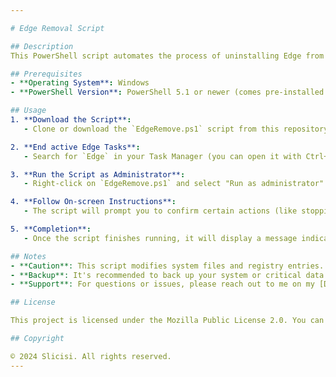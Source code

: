 ```yaml
---

# Edge Removal Script

## Description
This PowerShell script automates the process of uninstalling Edge from your system. It stops all Edge-related processes, deletes Edge directories, and removes associated registry entries.

## Prerequisites
- **Operating System**: Windows
- **PowerShell Version**: PowerShell 5.1 or newer (comes pre-installed on Windows 10 and later versions)

## Usage
1. **Download the Script**:
   - Clone or download the `EdgeRemove.ps1` script from this repository.

2. **End active Edge Tasks**:
   - Search for `Edge` in your Task Manager (you can open it with Ctrl+Shift+Escape) and end all active Edge tasks (including EdgeUpdate, etc.).

3. **Run the Script as Administrator**:
   - Right-click on `EdgeRemove.ps1` and select "Run as administrator". This script requires administrative privileges to stop processes, delete directories, and modify registry entries.

4. **Follow On-screen Instructions**:
   - The script will prompt you to confirm certain actions (like stopping processes or deleting files). Follow the prompts to proceed.

5. **Completion**:
   - Once the script finishes running, it will display a message indicating that Edge processes, directories, and registry entries have been successfully removed.

## Notes
- **Caution**: This script modifies system files and registry entries. Use it at your own risk.
- **Backup**: It's recommended to back up your system or critical data before running this script.
- **Support**: For questions or issues, please reach out to me on my [Discord Server](https://discord.gg/bfAwrUJJs7) or [contact me via email](mailto:edgeremover@skymail.de).

## License

This project is licensed under the Mozilla Public License 2.0. You can find a copy of the license at http://mozilla.org/MPL/2.0/.

## Copyright

© 2024 Slicisi. All rights reserved.
---
```

